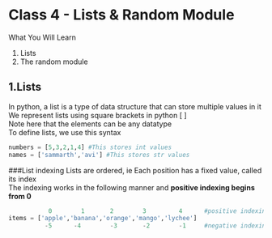 <h1>Class 4 - Lists & Random Module</h1>

What You Will Learn
<ol>
  <li>Lists
  <li>The random module
</ol>

## 1.Lists
In python, a list is a type of data structure that can store multiple values in it
<br>We represent lists using square brackets in python [ ]
<br>Note here that the elements can be any datatype
<br>To define lists, we use this syntax
```python
numbers = [5,3,2,1,4] #This stores int values
names = ['sammarth','avi'] #This stores str values
```
###List indexing
Lists are ordered, ie Each position has a fixed value, called its index
<br>The indexing works in the following manner and <b>positive indexing begins from 0</b>
```python
           0        1       2        3         4      #positive indexing
items = ['apple','banana','orange','mango','lychee']
          -5      -4        -3       -2        -1     #negative indexing
``` 
